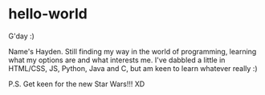 # hello-world

G'day :)

Name's Hayden.  Still finding my way in the world of programming, learning what my options
are and what interests me.  I've dabbled a little in HTML/CSS, JS, Python, Java and C, but
am keen to learn whatever really :)

P.S. Get keen for the new Star Wars!!! XD

